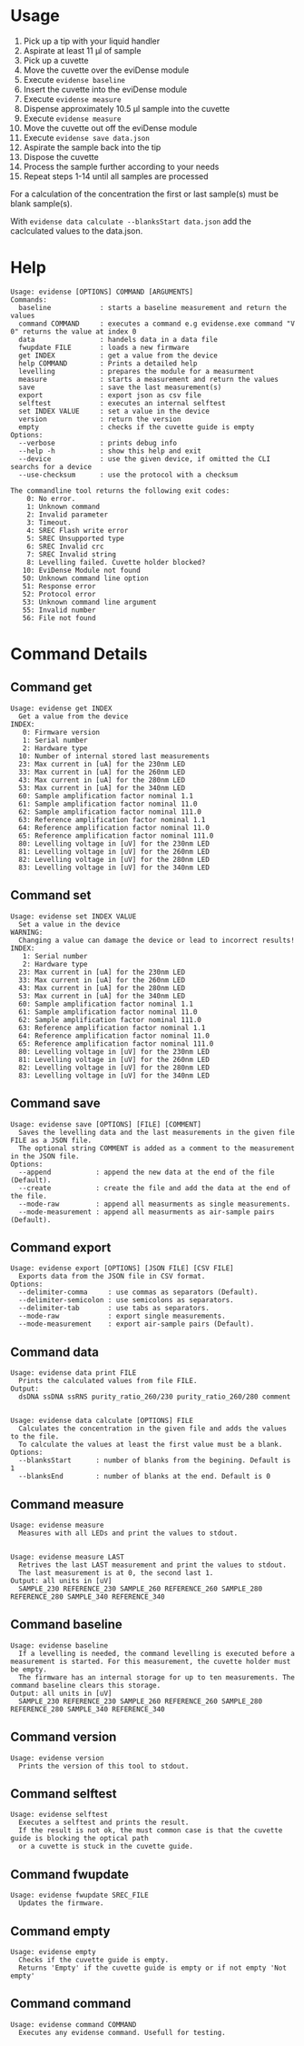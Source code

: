 # Usage
1. Pick up a tip with your liquid handler
2. Aspirate at least 11 &#956;l of sample
3. Pick up a cuvette
4. Move the cuvette over the eviDense module
5. Execute `evidense baseline`
6. Insert the cuvette into the eviDense module
7. Execute `evidense measure`
8. Dispense approximately 10.5 &#956;l sample into the cuvette
9. Execute `evidense measure`
10. Move the cuvette out off the eviDense module
11. Execute `evidense save data.json`
12. Aspirate the sample back into the tip
13. Dispose the cuvette
14. Process the sample further according to your needs
15. Repeat steps 1-14 until all samples are processed

For a calculation of the concentration the first or last sample(s) must be blank sample(s).

With `evidense data calculate --blanksStart data.json` add the caclculated values to the data.json.

# Help
```
Usage: evidense [OPTIONS] COMMAND [ARGUMENTS]
Commands:
  baseline            : starts a baseline measurement and return the values
  command COMMAND     : executes a command e.g evidense.exe command "V 0" returns the value at index 0
  data                : handels data in a data file
  fwupdate FILE       : loads a new firmware
  get INDEX           : get a value from the device
  help COMMAND        : Prints a detailed help
  levelling           : prepares the module for a measurment
  measure             : starts a measurement and return the values
  save                : save the last measurement(s)
  export              : export json as csv file
  selftest            : executes an internal selftest
  set INDEX VALUE     : set a value in the device
  version             : return the version
  empty               : checks if the cuvette guide is empty
Options:
  --verbose           : prints debug info
  --help -h           : show this help and exit
  --device            : use the given device, if omitted the CLI searchs for a device
  --use-checksum      : use the protocol with a checksum

The commandline tool returns the following exit codes:
    0: No error.
    1: Unknown command
    2: Invalid parameter
    3: Timeout.
    4: SREC Flash write error
    5: SREC Unsupported type
    6: SREC Invalid crc
    7: SREC Invalid string
    8: Levelling failed. Cuvette holder blocked?
   10: EviDense Module not found
   50: Unknown command line option
   51: Response error
   52: Protocol error
   53: Unknown command line argument
   55: Invalid number
   56: File not found
```
# Command Details
## Command get
```
Usage: evidense get INDEX
  Get a value from the device
INDEX:
   0: Firmware version
   1: Serial number
   2: Hardware type
  10: Number of internal stored last measurements
  23: Max current in [uA] for the 230nm LED
  33: Max current in [uA] for the 260nm LED
  43: Max current in [uA] for the 280nm LED
  53: Max current in [uA] for the 340nm LED
  60: Sample amplification factor nominal 1.1
  61: Sample amplification factor nominal 11.0
  62: Sample amplification factor nominal 111.0
  63: Reference amplification factor nominal 1.1
  64: Reference amplification factor nominal 11.0
  65: Reference amplification factor nominal 111.0
  80: Levelling voltage in [uV] for the 230nm LED
  81: Levelling voltage in [uV] for the 260nm LED
  82: Levelling voltage in [uV] for the 280nm LED
  83: Levelling voltage in [uV] for the 340nm LED
```
## Command set
```
Usage: evidense set INDEX VALUE
  Set a value in the device
WARNING:
  Changing a value can damage the device or lead to incorrect results!
INDEX:
   1: Serial number
   2: Hardware type
  23: Max current in [uA] for the 230nm LED
  33: Max current in [uA] for the 260nm LED
  43: Max current in [uA] for the 280nm LED
  53: Max current in [uA] for the 340nm LED
  60: Sample amplification factor nominal 1.1
  61: Sample amplification factor nominal 11.0
  62: Sample amplification factor nominal 111.0
  63: Reference amplification factor nominal 1.1
  64: Reference amplification factor nominal 11.0
  65: Reference amplification factor nominal 111.0
  80: Levelling voltage in [uV] for the 230nm LED
  81: Levelling voltage in [uV] for the 260nm LED
  82: Levelling voltage in [uV] for the 280nm LED
  83: Levelling voltage in [uV] for the 340nm LED
```
## Command save
```
Usage: evidense save [OPTIONS] [FILE] [COMMENT]
  Saves the levelling data and the last measurements in the given file FILE as a JSON file.
  The optional string COMMENT is added as a comment to the measurement in the JSON file.
Options: 
  --append           : append the new data at the end of the file (Default).
  --create           : create the file and add the data at the end of the file.
  --mode-raw         : append all measurments as single measurements.
  --mode-measurement : append all measurments as air-sample pairs (Default).
```
## Command export
```
Usage: evidense export [OPTIONS] [JSON FILE] [CSV FILE]
  Exports data from the JSON file in CSV format.
Options: 
  --delimiter-comma     : use commas as separators (Default).
  --delimiter-semicolon : use semicolons as separators.
  --delimiter-tab       : use tabs as separators.
  --mode-raw            : export single measurements.
  --mode-measurement    : export air-sample pairs (Default).
```
## Command data
```
Usage: evidense data print FILE
  Prints the calculated values from file FILE.
Output:
  dsDNA ssDNA ssRNS purity_ratio_260/230 purity_ratio_260/280 comment


Usage: evidense data calculate [OPTIONS] FILE
  Calculates the concentration in the given file and adds the values to the file.
  To calculate the values at least the first value must be a blank.
Options:
  --blanksStart      : number of blanks from the begining. Default is 1
  --blanksEnd        : number of blanks at the end. Default is 0
```
## Command measure
```
Usage: evidense measure
  Measures with all LEDs and print the values to stdout.


Usage: evidense measure LAST
  Retrives the last LAST measurement and print the values to stdout.
  The last measurement is at 0, the second last 1.
Output: all units in [uV]
  SAMPLE_230 REFERENCE_230 SAMPLE_260 REFERENCE_260 SAMPLE_280 REFERENCE_280 SAMPLE_340 REFERENCE_340
```
## Command baseline
```
Usage: evidense baseline
  If a levelling is needed, the command levelling is executed before a measurement is started. For this measurement, the cuvette holder must be empty.
  The firmware has an internal storage for up to ten measurements. The command baseline clears this storage.
Output: all units in [uV]
  SAMPLE_230 REFERENCE_230 SAMPLE_260 REFERENCE_260 SAMPLE_280 REFERENCE_280 SAMPLE_340 REFERENCE_340
```
## Command version
```
Usage: evidense version
  Prints the version of this tool to stdout.
```
## Command selftest
```
Usage: evidense selftest
  Executes a selftest and prints the result.
  If the result is not ok, the must common case is that the cuvette guide is blocking the optical path
  or a cuvette is stuck in the cuvette guide.
```
## Command fwupdate
```
Usage: evidense fwupdate SREC_FILE
  Updates the firmware.
```
## Command empty
```
Usage: evidense empty
  Checks if the cuvette guide is empty.
  Returns 'Empty' if the cuvette guide is empty or if not empty 'Not empty'
```
## Command command
```
Usage: evidense command COMMAND
  Executes any evidense command. Usefull for testing.
